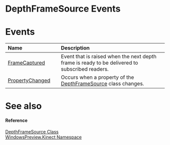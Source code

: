 DepthFrameSource Events  
=======================  

<span id="publiceventsSection"></span>

Events  
======  

<table>
<colgroup>
<col width="30%" />
<col width="60%" />
</colgroup>
<thead>
<tr class="header">
<th align="left">Name</th>
<th align="left">Description</th>
</tr>
</thead>
<tbody>
<tr class="odd">
<td align="left"><a href="Events/FrameCaptured_Event.md">FrameCaptured</a></td>
<td align="left">Event that is raised when the next depth frame is ready to be delivered to subscribed readers.</td>
</tr>
<tr class="even">
<td align="left"><a href="Events/PropertyChanged_Event.md">PropertyChanged</a></td>
<td align="left">Occurs when a property of the <a href="../DepthFrameSource_Class.md">DepthFrameSource</a> class changes.</td>
</tr>
</tbody>
</table>

<span id="ID4EI"></span>

See also  
========  

<span id="ID4EK"></span>
#### Reference  

[DepthFrameSource Class](../DepthFrameSource_Class.md)  
 [WindowsPreview.Kinect Namespace](../../Kinect.md)  



<!--Please do not edit the data in the comment block below.-->
<!--
TOCTitle : DepthFrameSource Events
RLTitle : DepthFrameSource Events
KeywordK : DepthFrameSource class, events
KeywordA : Events.T:WindowsPreview.Kinect.DepthFrameSource
AssetID : Events.T:WindowsPreview.Kinect.DepthFrameSource
Locale : en-us
CommunityContent : 1
TargetOS : Windows
TopicType : kbSyntax
DocSet : K4Wv2
ProjType : K4Wv2Proj
Technology : Kinect for Windows
Product : Kinect for Windows SDK v2
productversion : 20
-->
